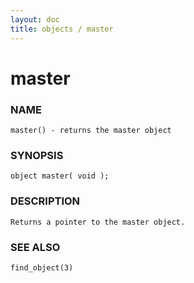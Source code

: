 ```yaml
---
layout: doc
title: objects / master
---
```

# master

### NAME

    master() - returns the master object

### SYNOPSIS

    object master( void );

### DESCRIPTION

    Returns a pointer to the master object.

### SEE ALSO

    find_object(3)

